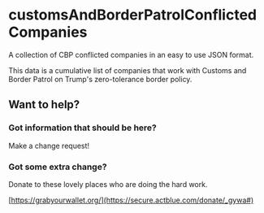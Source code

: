 # customsAndBorderPatrolConflictedCompanies
A collection of CBP conflicted companies in an easy to use JSON format.

This data is a cumulative list of companies that work with Customs and Border Patrol on Trump's zero-tolerance border policy.


## Want to help?
### Got information that should be here? 
Make a change request!

### Got some extra change?
Donate to these lovely places who are doing the hard work.

[https://grabyourwallet.org/](https://secure.actblue.com/donate/_gywa#)
